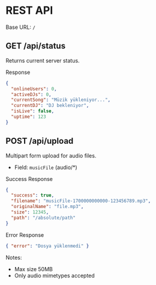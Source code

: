# REST API

Base URL: `/`

## GET /api/status
Returns current server status.

Response
```json
{
  "onlineUsers": 0,
  "activeDJs": 0,
  "currentSong": "Müzik yükleniyor...",
  "currentDJ": "DJ bekleniyor",
  "isLive": false,
  "uptime": 123
}
```

## POST /api/upload
Multipart form upload for audio files.
- Field: `musicFile` (audio/*)

Success Response
```json
{
  "success": true,
  "filename": "musicFile-1700000000000-123456789.mp3",
  "originalName": "file.mp3",
  "size": 12345,
  "path": "/absolute/path"
}
```

Error Response
```json
{ "error": "Dosya yüklenmedi" }
```

Notes:
- Max size 50MB
- Only audio mimetypes accepted
